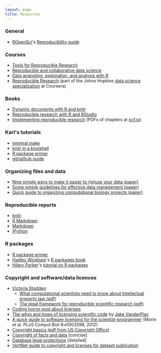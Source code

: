 ```yaml
---
layout: page
title: Resources
---
```


### General

- [ROpenSci](http://ropensci.org)'s [Reproducibility guide](http://ropensci.github.io/reproducibility-guide/)

### Courses

- [Tools for Reproducible Research](http://kbroman.org/Tools4RR)
- [Reproducible and collaborative data science](https://github.com/stat157/fall-2013)
- [Data wrangling, exploration, and analysis with R](http://stat545-ubc.github.io/)
- [Reproducible Research](https://www.coursera.org/course/repdata)
  (part of the Johns Hopkins
  [data science specialization](https://www.coursera.org/specialization/jhudatascience/1)
  at Coursera)


### Books

- [Dynamic documents with R and knitr](http://www.amazon.com/exec/obidos/ASIN/1482203537/7210-20)
- [Reproducible research with R and RStudio](http://www.amazon.com/exec/obidos/ASIN/1466572841/7210-20)
- [Implementing reproducible research](http://www.amazon.com/exec/obidos/ASIN/1466561599/7210-20)
  (PDFs of chapters at [ocf.io](https://osf.io/s9tya/))


### Karl's tutorials

- [minimal make](http://kbroman.org/minimal_make)
- [knitr in a knutshell](http://kbroman.org/knitr_knutshell)
- [R package primer](http://kbroman.org/pkg_primer)
- [git/github guide](http://kbroman.org/github_tutorial)


### Organizing files and data

- [Nine simple ways to make it easier to (re)use your data (paper)](http://library.queensu.ca/ojs/index.php/IEE/article/view/4608)
- [Some simple guidelines for effective data management (paper)](http://www.esajournals.org/doi/abs/10.1890/0012-9623-90.2.205)
- [Quick guide to organizing computational biology projects (paper)](http://www.ploscompbiol.org/article/info%3Adoi%2F10.1371%2Fjournal.pcbi.1000424)


### Reproducible reports

- [knitr](http://yihui.name/knitr)
- [R Markdown](http://rmarkdown.rstudio.com)
- [Markdown](http://daringfireball.net/projects/markdown/)
- [IPython](http://ipython.org)

### R packages

- [R package primer](http://kbroman.org/pkg_primer)
- [Hadley Wickham](http://had.co.nz/)'s [R packages book](http://r-pkgs.had.co.nz/)
- [Hilary Parker](http://hilaryparker.com/)'s [tutorial on R packages](http://hilaryparker.com/2014/04/29/writing-an-r-package-from-scratch/)

### Copyright and software/data licences

- [Victoria Stodden](http://stodden.net):
  - [What computational scientists need to know about Intellectual property law (pdf)](https://osf.io/yi8k2/)
  - [The legal framework for reproducible scientific research (pdf)](http://www.stanford.edu/~vcs/papers/LFRSR12012008.pdf)
- [Coding horror post about licenses](http://www.codinghorror.com/blog/2007/04/pick-a-license-any-license.html)
- [The whys and hows of licensing scientific code](http://www.astrobetter.com/the-whys-and-hows-of-licensing-scientific-code/)
  by [Jake VanderPlas](http://www.astrobetter.com/author/jakevdp/)
- [A quick guide to software licensing for the scientist-programmer](http://www.ploscompbiol.org/article/info%3Adoi%2F10.1371%2Fjournal.pcbi.1002598)
  (Morin et al. PLoS Comput Biol 8:e1002598, 2012)
- [Copyright basics (pdf from US Copyright Office)](http://www.copyright.gov/circs/circ01.pdf)
- [Copyright of facts and data](http://www.lib.umich.edu/copyright/facts-and-data) \[concise\]
- [Database legal protections](http://www.bitlaw.com/copyright/database.html) \[detailed\]
- [VertNet guide to copyright and licenses for dataset publication](http://www.vertnet.org/resources/datalicensingguide.html)
